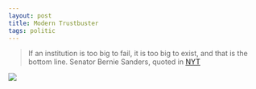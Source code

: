 ```yaml
---
layout: post
title: Modern Trustbuster
tags: politic
---
```

> If an institution is too big to fail, it is too big to exist, and that is the bottom line.
Senator Bernie Sanders, quoted in [NYT]

![](https://careaga.s3.amazonaws.com/2015-05-06-bernie.JPG)


[NYT]: http://nyti.ms/1ReXwbH


